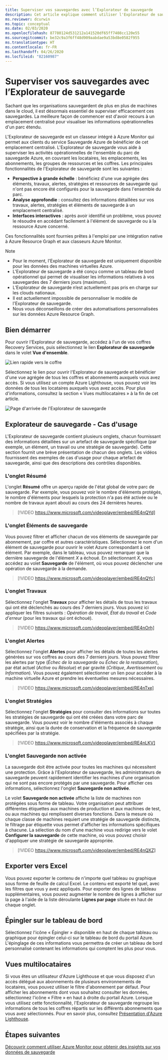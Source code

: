 ```yaml
---
title: Superviser vos sauvegardes avec l’Explorateur de sauvegarde
description: Cet article explique comment utiliser l'Explorateur de sauvegarde pour superviser les sauvegardes en temps réel dans l'ensemble des coffres, abonnements, régions et locataires.
ms.reviewer: dcurwin
ms.topic: conceptual
ms.date: 02/03/2020
ms.openlocfilehash: 87780124d531212a141520df65ff7408cc120e55
ms.sourcegitcommit: be32c9a3f6ff48d909aabdae9a53bd8e0582f955
ms.translationtype: HT
ms.contentlocale: fr-FR
ms.lasthandoff: 04/26/2020
ms.locfileid: "82160987"
---
```

# <a name="monitor-your-backups-with-backup-explorer"></a>Superviser vos sauvegardes avec l’Explorateur de sauvegarde

Sachant que les organisations sauvegardent de plus en plus de machines dans le cloud, il est désormais essentiel de superviser efficacement ces sauvegardes. La meilleure façon de commencer est d'avoir recours à un emplacement centralisé pour visualiser les informations opérationnelles d'un parc étendu.

L'Explorateur de sauvegarde est un classeur intégré à Azure Monitor qui permet aux clients du service Sauvegarde Azure de bénéficier de cet emplacement centralisé. L'Explorateur de sauvegarde vous aide à superviser les activités opérationnelles de l'ensemble du parc de sauvegarde Azure, en couvrant les locataires, les emplacements, les abonnements, les groupes de ressources et les coffres. Les principales fonctionnalités de l'Explorateur de sauvegarde sont les suivantes :

* **Perspective à grande échelle** : bénéficiez d'une vue agrégée des éléments, travaux, alertes, stratégies et ressources de sauvegarde qui n'ont pas encore été configurés pour la sauvegarde dans l'ensemble du parc.
* **Analyse approfondie** : consultez des informations détaillées sur vos travaux, alertes, stratégies et éléments de sauvegarde à un emplacement centralisé.
* **Interfaces interactives** : après avoir identifié un problème, vous pouvez le résoudre en accédant facilement à l'élément de sauvegarde ou à la ressource Azure concerné.

Ces fonctionnalités sont fournies prêtes à l'emploi par une intégration native à Azure Resource Graph et aux classeurs Azure Monitor.

> [!NOTE]
>
> * Pour le moment, l'Explorateur de sauvegarde est uniquement disponible pour les données des machines virtuelles Azure.
> * L'Explorateur de sauvegarde a été conçu comme un tableau de bord opérationnel qui permet de visualiser les informations relatives à vos sauvegardes des 7 derniers jours (maximum).
> * L’Explorateur de sauvegarde n’est actuellement pas pris en charge sur les clouds nationaux.
> * Il est actuellement impossible de personnaliser le modèle de l'Explorateur de sauvegarde.
> * Nous vous déconseillons de créer des automatisations personnalisées sur les données Azure Resource Graph.

## <a name="get-started"></a>Bien démarrer

Pour ouvrir l'Explorateur de sauvegarde, accédez à l'un de vos coffres Recovery Services, puis sélectionnez le lien **Explorateur de sauvegarde** dans le volet **Vue d'ensemble**.

![Lien rapide vers le coffre](media/backup-azure-monitor-with-backup-explorer/vault-quick-link.png)

Sélectionnez le lien pour ouvrir l'Explorateur de sauvegarde et bénéficier d'une vue agrégée de tous les coffres et abonnements auxquels vous avez accès. Si vous utilisez un compte Azure Lighthouse, vous pouvez voir les données de tous les locataires auxquels vous avez accès. Pour plus d'informations, consultez la section « Vues multilocataires » à la fin de cet article.

![Page d'arrivée de l'Explorateur de sauvegarde](media/backup-azure-monitor-with-backup-explorer/explorer-landing-page.png)

## <a name="backup-explorer-use-cases"></a>Explorateur de sauvegarde - Cas d'usage

L'Explorateur de sauvegarde contient plusieurs onglets, chacun fournissant des informations détaillées sur un artefact de sauvegarde spécifique (par exemple, un élément, un travail ou une stratégie de sauvegarde). Cette section fournit une brève présentation de chacun des onglets. Les vidéos fournissent des exemples de cas d'usage pour chaque artefact de sauvegarde, ainsi que des descriptions des contrôles disponibles.

### <a name="the-summary-tab"></a>L'onglet Résumé

L'onglet **Résumé** offre un aperçu rapide de l'état global de votre parc de sauvegarde. Par exemple, vous pouvez voir le nombre d'éléments protégés, le nombre d'éléments pour lesquels la protection n'a pas été activée ou le nombre de travaux ayant abouti au cours des 24 dernières heures.

> [!VIDEO https://www.microsoft.com/videoplayer/embed/RE4nQYd]

### <a name="the-backup-items-tab"></a>L'onglet Éléments de sauvegarde

Vous pouvez filtrer et afficher chacun de vos éléments de sauvegarde par abonnement, par coffre et autres caractéristiques. Sélectionnez le nom d'un élément de sauvegarde pour ouvrir le volet Azure correspondant à cet élément. Par exemple, dans le tableau, vous pouvez remarquer que la dernière sauvegarde de l'élément *X* a échoué. En sélectionnant *X*, vous accédez au volet **Sauvegarde** de l'élément, où vous pouvez déclencher une opération de sauvegarde à la demande.

> [!VIDEO https://www.microsoft.com/videoplayer/embed/RE4nQYc]

### <a name="the-jobs-tab"></a>L'onglet Travaux

Sélectionnez l'onglet **Travaux** pour afficher les détails de tous les travaux qui ont été déclenchés au cours des 7 derniers jours. Vous pouvez ici appliquer les filtres suivants : *Opération de travail*, *État du travail* et *Code d'erreur* (pour les travaux qui ont échoué).

> [!VIDEO https://www.microsoft.com/videoplayer/embed/RE4nOrh]

### <a name="the-alerts-tab"></a>L'onglet Alertes

Sélectionnez l'onglet **Alertes** pour afficher les détails de toutes les alertes générées sur vos coffres au cours des 7 derniers jours. Vous pouvez filtrer les alertes par type (*Échec de la sauvegarde* ou *Échec de la restauration*), par état actuel (*Active* ou *Résolue*) et par gravité (*Critique*, *Avertissement* ou *Information*). Vous pouvez également sélectionner un lien pour accéder à la machine virtuelle Azure et prendre les éventuelles mesures nécessaires.

> [!VIDEO https://www.microsoft.com/videoplayer/embed/RE4nTxe]

### <a name="the-policies-tab"></a>L'onglet Stratégies

Sélectionnez l'onglet **Stratégies** pour consulter des informations sur toutes les stratégies de sauvegarde qui ont été créées dans votre parc de sauvegarde. Vous pouvez voir le nombre d'éléments associés à chaque stratégie, ainsi que la durée de conservation et la fréquence de sauvegarde spécifiées par la stratégie.

> [!VIDEO https://www.microsoft.com/videoplayer/embed/RE4nLKV]

### <a name="the-backup-not-enabled-tab"></a>L'onglet Sauvegarde non activée

La sauvegarde doit être activée pour toutes les machines qui nécessitent une protection. Grâce à l'Explorateur de sauvegarde, les administrateurs de sauvegarde peuvent rapidement identifier les machines d'une organisation qui ne sont pas encore protégés par une sauvegarde. Pour afficher ces informations, sélectionnez l'onglet **Sauvegarde non activée**.

Le volet **Sauvegarde non activée** affiche la liste de machines non protégées sous forme de tableau. Votre organisation peut attribuer différentes étiquettes aux machines de production et aux machines de test, ou aux machines qui remplissent diverses fonctions. Dans la mesure où chaque classe de machines requiert une stratégie de sauvegarde distincte, le filtrage par étiquette vous permet d'afficher les informations spécifiques à chacune. La sélection du nom d'une machine vous redirige vers le volet **Configurer la sauvegarde** de cette machine, où vous pouvez choisir d'appliquer une stratégie de sauvegarde appropriée.

> [!VIDEO https://www.microsoft.com/videoplayer/embed/RE4nQXZ]

## <a name="export-to-excel"></a>Exporter vers Excel

Vous pouvez exporter le contenu de n'importe quel tableau ou graphique sous forme de feuille de calcul Excel. Le contenu est exporté tel quel, avec les filtres que vous y avez appliqués. Pour exporter des lignes de tableau supplémentaires, vous pouvez augmenter le nombre de lignes à afficher sur la page à l'aide de la liste déroulante **Lignes par page** située en haut de chaque onglet.

## <a name="pin-to-the-dashboard"></a>Épingler sur le tableau de bord

Sélectionnez l'icône « Épingler » disponible en haut de chaque tableau ou graphique pour épingler celui-ci sur le tableau de bord du portail Azure. L'épinglage de ces informations vous permettra de créer un tableau de bord personnalisé contenant les informations qui comptent les plus pour vous.

## <a name="cross-tenant-views"></a>Vues multilocataires

Si vous êtes un utilisateur d'Azure Lighthouse et que vous disposez d'un accès délégué aux abonnements de plusieurs environnements de locataires, vous pouvez utiliser le filtre d'abonnement par défaut. Pour afficher les abonnements dont vous souhaitez consulter les données, sélectionnez l'icône « Filtre » en haut à droite du portail Azure. Lorsque vous utilisez cette fonctionnalité, l'Explorateur de sauvegarde regroupe les informations de tous les coffres répartis sur les différents abonnements que vous avez sélectionnés. Pour en savoir plus, consultez [Présentation d'Azure Lighthouse](https://docs.microsoft.com/azure/lighthouse/overview).

## <a name="next-steps"></a>Étapes suivantes

[Découvrir comment utiliser Azure Monitor pour obtenir des insights sur vos données de sauvegarde](https://docs.microsoft.com/azure/backup/backup-azure-monitoring-use-azuremonitor)
